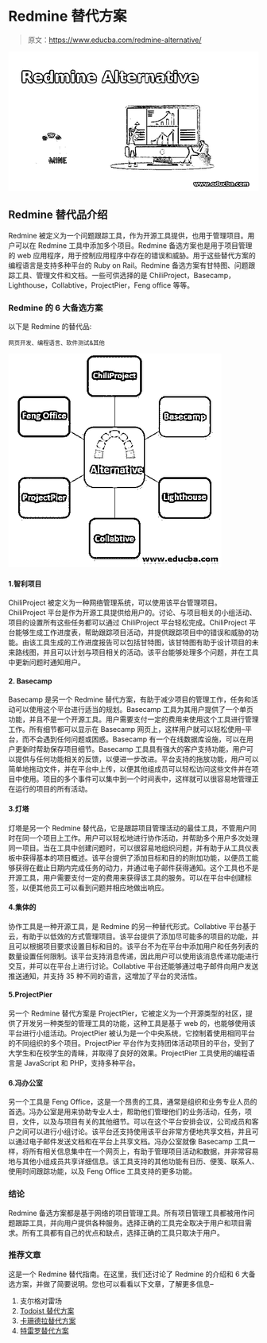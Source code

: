 # Redmine 替代方案

> 原文：<https://www.educba.com/redmine-alternative/>

![Redmine Alternative](img/7766f3b189c3f60e7ca569cc40b48521.png "Redmine Alternative")



## Redmine 替代品介绍

Redmine 被定义为一个问题跟踪工具，作为开源工具提供，也用于管理项目。用户可以在 Redmine 工具中添加多个项目。Redmine 备选方案也是用于项目管理的 web 应用程序，用于控制应用程序中存在的错误和威胁。用于这些替代方案的编程语言是支持多种平台的 Ruby on Rail。Redmine 备选方案有甘特图、问题跟踪工具、管理文件和文档。一些可供选择的是 ChiliProject，Basecamp，Lighthouse，Collabtive，ProjectPier，Feng office 等等。

### Redmine 的 6 大备选方案

以下是 Redmine 的替代品:

<small>网页开发、编程语言、软件测试&其他</small>

![Top 6 Alternatives of Redmine](img/2fe9d003a04262b7fd9d5fdef50759e2.png "Top 6 Alternatives of Redmine")



#### 1.智利项目

ChiliProject 被定义为一种网络管理系统，可以使用该平台管理项目。ChiliProject 平台是作为开源工具提供给用户的。讨论、与项目相关的小组活动、项目的设置所有这些任务都可以通过 ChiliProject 平台轻松完成。ChiliProject 平台能够生成工作进度表，帮助跟踪项目活动，并提供跟踪项目中的错误和威胁的功能。由该工具生成的工作进度报告可以包括甘特图，该甘特图有助于设计项目的未来路线图，并且可以计划与项目相关的活动。该平台能够处理多个问题，并在工具中更新问题时通知用户。

#### 2\. Basecamp

Basecamp 是另一个 Redmine 替代方案，有助于减少项目的管理工作，任务和活动可以使用这个平台进行适当的规划。Basecamp 工具为其用户提供了一个单页功能，并且不是一个开源工具。用户需要支付一定的费用来使用这个工具进行管理工作。所有细节都可以显示在 Basecamp 网页上，这样用户就可以轻松使用–平台，而不会遇到任何问题或困惑。Basecamp 有一个在线数据库设施，可以在用户更新时帮助保存项目细节。Basecamp 工具具有强大的客户支持功能，用户可以提供与任何功能相关的反馈，以便进一步改进。平台支持的拖放功能，用户可以简单地拖动文件，并在平台中上传，以便其他组成员可以轻松访问这些文件并在项目中使用。项目的多个事件可以集中到一个时间表中，这样就可以很容易地管理正在运行的项目的所有活动。

#### 3.灯塔

灯塔是另一个 Redmine 替代品，它是跟踪项目管理活动的最佳工具，不管用户同时在同一个项目上工作。用户可以轻松地进行协作活动，并帮助多个用户多次处理同一项目。当在工具中创建问题时，可以很容易地组织问题，并有助于从工具仪表板中获得基本的项目概述。该平台提供了添加目标和目的的附加功能，以便员工能够获得在截止日期内完成任务的动力，并通过电子邮件获得通知。这个工具也不是开源工具，用户需要支付一定的费用来获得该工具的服务。可以在平台中创建标签，以便其他员工可以看到问题并相应地做出响应。

#### 4.集体的

协作工具是一种开源工具，是 Redmine 的另一种替代形式。Collabtive 平台基于云，有助于以低效的方式管理项目。该平台提供了添加尽可能多的项目的功能，并且可以根据项目要求设置目标和目的。该平台不为在平台中添加用户和任务列表的数量设置任何限制。该平台支持消息传递，因此用户可以使用该消息传递功能进行交互，并可以在平台上进行讨论。Collabtive 平台还能够通过电子邮件向用户发送推送通知，并支持 35 种不同的语言，这增加了平台的灵活性。

#### 5.ProjectPier

另一个 Redmine 替代方案是 ProjectPier，它被定义为一个开源类型的社区，提供了开发另一种类型的管理工具的功能，这种工具是基于 web 的，也能够使用该平台进行小组活动。ProjectPier 被认为是一个中央系统，它控制着使用相同平台的不同组织的多个项目。ProjectPier 平台作为支持团体活动项目的平台，受到了大学生和在校学生的青睐，并取得了良好的效果。ProjectPier 工具使用的编程语言是 JavaScript 和 PHP，支持多种平台。

#### 6.冯办公室

另一个工具是 Feng Office，这是一个昂贵的工具，通常是组织和业务专业人员的首选。冯办公室是用来协助专业人士，帮助他们管理他们的业务活动，任务，项目，文件，以及与项目有关的其他细节。可以在这个平台安排会议，公司成员和客户之间可以进行小组讨论。该平台还支持使用该平台非常方便地共享文档，并且可以通过电子邮件发送文档和在平台上共享文档。冯办公室就像 Basecamp 工具一样，将所有相关信息集中在一个网页上，有助于管理项目活动和数据，并非常容易地与其他小组成员共享详细信息。该工具支持的其他功能有日历、便笺、联系人、使用时间跟踪功能，以及 Feng Office 工具支持的更多功能。

### 结论

Redmine 备选方案都是基于网络的项目管理工具。所有项目管理工具都被用作问题跟踪工具，并向用户提供各种服务。选择正确的工具完全取决于用户和项目需求。所有工具都有自己的优点和缺点，选择正确的工具只取决于用户。

### 推荐文章

这是一个 Redmine 替代指南。在这里，我们还讨论了 Redmine 的介绍和 6 大备选方案，并做了简要说明。您也可以看看以下文章，了解更多信息–

1.  支尔格对雷场
2.  [Todoist 替代方案](https://www.educba.com/todoist-alternative/)
3.  [卡珊德拉替代方案](https://www.educba.com/cassandra-alternative/)
4.  [特雷罗替代方案](https://www.educba.com/trello-alternatives/)





